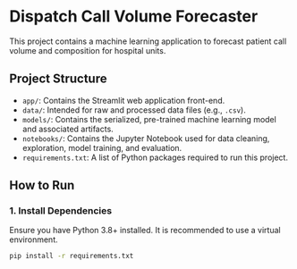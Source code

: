 # Dispatch Call Volume Forecaster

This project contains a machine learning application to forecast patient call volume and composition for hospital units.

## Project Structure

- `app/`: Contains the Streamlit web application front-end.
- `data/`: Intended for raw and processed data files (e.g., `.csv`).
- `models/`: Contains the serialized, pre-trained machine learning model and associated artifacts.
- `notebooks/`: Contains the Jupyter Notebook used for data cleaning, exploration, model training, and evaluation.
- `requirements.txt`: A list of Python packages required to run this project.

## How to Run

### 1. Install Dependencies

Ensure you have Python 3.8+ installed. It is recommended to use a virtual environment.

```bash
pip install -r requirements.txt
```
